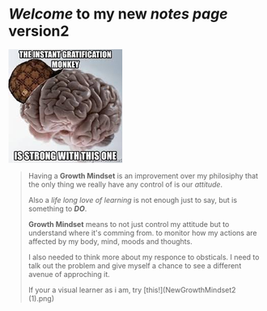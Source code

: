 # *Welcome* to **my** new ***notes page*** version2

![Code monkey](monkeybrain.jpg)

> Having a **Growth Mindset** is an improvement over my philosiphy that the only thing we really have any control of is our *attitude*.
>
> Also a *life long love of learning* is not enough just to say, but is something to ***DO***.
>
> **Growth Mindset** means to not just control my attitude but to understand where it's comming from.
> to monitor how my actions are affected by my body, mind, moods and thoughts.
>
> I also needed to think more about my responce to obsticals. I need to talk out the problem and give myself a chance to see a different avenue of approching it.
>
>If your a visual learner as i am, try [this!](NewGrowthMindset2 (1).png)
>